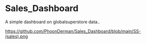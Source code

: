# Sales_Dashboard
A simple dashboard on globalsuperstore data..

https://github.com/PhoonDerman/Sales_Dashboard/blob/main/SS-(sales).png
